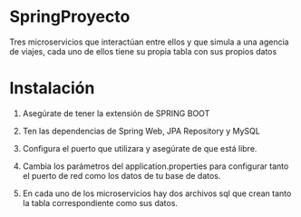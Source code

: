 # SpringProyecto

Tres microservicios que interactúan entre ellos y que simula a una agencia de viajes, cada uno de ellos tiene su propia tabla con sus propios datos

# Instalación

1. Asegúrate de tener la extensión de SPRING BOOT

2. Ten las dependencias de Spring Web, JPA Repository y MySQL

3. Configura el puerto que utilizara y asegúrate de que está libre.

4. Cambia los parámetros del application.properties para configurar tanto el puerto de red como los datos de tu base de datos.

5. En cada uno de los microservicios hay dos archivos sql que crean tanto la tabla correspondiente como sus datos.
 
